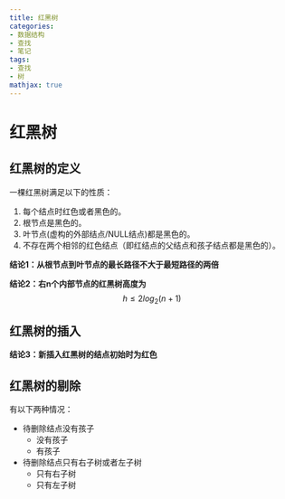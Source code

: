 ```yaml
---
title: 红黑树
categories:
- 数据结构
- 查找
- 笔记
tags:
- 查找
- 树
mathjax: true
---
```

<head>
    <script src="https://cdn.mathjax.org/mathjax/latest/MathJax.js?config=TeX-AMS-MML_HTMLorMML" type="text/javascript"></script>
    <script type="text/x-mathjax-config">
        MathJax.Hub.Config({
            tex2jax: {
            skipTags: ['script', 'noscript', 'style', 'textarea', 'pre'],
            inlineMath: [['$','$']]
            }
        });
    </script>
</head>

# 红黑树

## 红黑树的定义

一棵红黑树满足以下的性质：

1. 每个结点时红色或者黑色的。
2. 根节点是黑色的。
3. 叶节点(虚构的外部结点/NULL结点)都是黑色的。
4. 不存在两个相邻的红色结点（即红结点的父结点和孩子结点都是黑色的）。

**结论1：从根节点到叶节点的最长路径不大于最短路径的两倍**

**结论2：右n个内部节点的红黑树高度为**
$$
h\leq2log_2(n+1)
$$

## 红黑树的插入

**结论3：新插入红黑树的结点初始时为红色**



## 红黑树的剔除

有以下两种情况：

- 待删除结点没有孩子
  - 没有孩子
  - 有孩子
- 待删除结点只有右子树或者左子树
  - 只有右子树
  - 只有左子树



